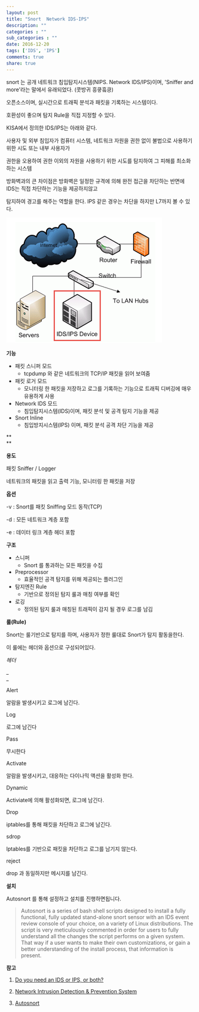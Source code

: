 ```yaml
---
layout: post
title: "Snort  Network IDS-IPS"
description: ""
categories : ""
sub_categories : ""
date: 2016-12-20
tags: ['IDS', 'IPS']
comments: true
share: true
---
```


snort 는 공개 네트워크 침입탐지시스템(NIPS. Network IDS/IPS)이며, 'Sniffer and more'라는 말에서
유래되었다. (콧방귀 흥킇흨킁)

오픈소스이며, 실시간으로 트래픽 분석과 패킷을 기록하는 시스템이다.

호환성이 좋으며 탐지 Rule을 직접 지정할 수 있다.

  

KISA에서 정의한 IDS/IPS는 아래와 같다.

사용자 및 외부 침입자가 컴퓨터 시스템, 네트워크 자원을 권한 없이 불법으로 사용하기 위한 시도 또는 내부 사용자가

권한을 오용하여 권한 이외의 자원을 사용하기 위한 시도를 탐지하여 그 피해를 최소화하는 시스템

  

방화벽과의 큰 차이점은 방화벽은 일정한 규격에 의해 완전 접근을 차단하는 반면에 IDS는 직접 차단하는 기능을 제공하지않고

탐지하여 경고를 해주는 역할을 한다. IPS 같은 경우는 차단을 하지만 L7까지 볼 수 있다.

  

  

![](/assets/images/posts/712/231C05435858B6E52DCC18.PNG)

  

  

  

**기능**

  * 패킷 스니퍼 모드
    * tcpdump 와 같은 네트워크의 TCP/IP 패킷을 읽어 보여줌
  * 패킷 로거 모드
    * 모니터링 한 패킷을 저장하고 로그를 기록하는 기능으로 트래픽 디버깅에 매우 유용하게 사용
  * Network IDS 모드
    * 침입탐지시스템(IDS)이며, 패킷 분석 및 공격 탐지 기능을 제공
  * Snort Inline
    * 침입방지시스템(IPS) 이며, 패킷 분석 공격 차단 기능을 제공

**  
**

**용도**

패킷 Sniffer / Logger

네트워크의 패킷을 읽고 출력 기능, 모니터링 한 패킷을 저장

  

  

**옵션**

-v : Snort를 패킷 Sniffing 모드 동작(TCP)

-d : 모든 네트워크 계층 포함

-e : 데이터 링크 계층 헤더 포함

  

  

**구조**

  * 스니퍼
    * Snort 를 통과하는 모든 패킷을 수집
  * Preprocessor
    * 효율적인 공격 탐지를 위해 제공되는 플러그인
  * 탐지엔진 Rule
    * 기반으로 정의된 탐지 룰과 매칭 여부를 확인
  * 로깅
    * 정의된 탐지 룰과 매칭된 트래픽이 감지 될 경우 로그를 남김

  

**룰(Rule)**

Snort는 룰기반으로 탐지를 하며, 사용자가 정한 룰대로 Snort가 탐지 활동을한다.

이 룰에는 헤더와 옵션으로 구성되어있다.

  

_헤더_

_  
_

Alert

알람을 발생시키고 로그에 남긴다.

Log

로그에 남긴다

Pass

무시한다

Activate

알람을 발생시키고, 대응하는 다이나믹 액션을 활성화 한다.

Dynamic

Activiate에 의해 활성화되면, 로그에 남긴다.

Drop

iptables를 통해 패킷을 차단하고 로그에 남긴다.

sdrop

Iptables를 기반으로 패킷을 차단하고 로그를 남기지 않는다.

reject

drop 과 동일하지만 메시지를 남긴다.

  

**설치**

Autosnort 를 통해 설정하고 설치를 진행하면됩니다.

  

>  

>

> Autosnort is a series of bash shell scripts designed to install a fully
functional, fully updated stand-alone snort sensor with an IDS event review
console of your choice, on a variety of Linux distributions. The script is
very meticulously commented in order for users to fully understand all the
changes the script performs on a given system. That way if a user wants to
make their own customizations, or gain a better understanding of the install
process, that information is present.

  

  

**참고**

  1. [Do you need an IDS or IPS, or both?](http://searchsecurity.techtarget.com/Do-you-need-an-IDS-or-IPS-or-both)

  2. [Network Intrusion Detection & Prevention System](https://www.snort.org/)

  3. [Autosnort](https://github.com/da667/Autosnort)

  

